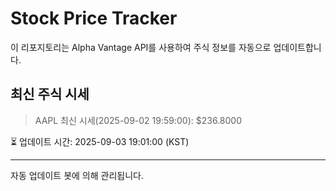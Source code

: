 
# Stock Price Tracker

이 리포지토리는 Alpha Vantage API를 사용하여 주식 정보를 자동으로 업데이트합니다.

## 최신 주식 시세
> AAPL 최신 시세(2025-09-02 19:59:00): $236.8000

⏳ 업데이트 시간: 2025-09-03 19:01:00 (KST)

---
자동 업데이트 봇에 의해 관리됩니다.
